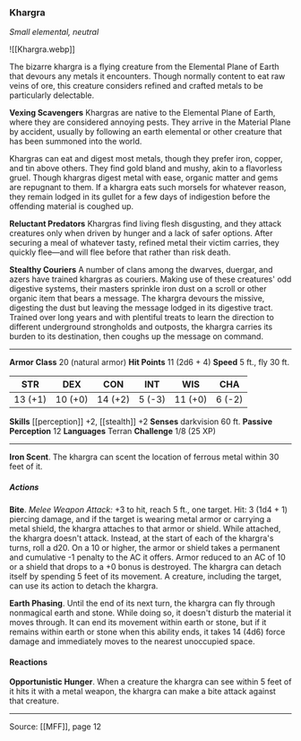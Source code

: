 ### Khargra
_Small elemental, neutral_

![[Khargra.webp]]

The bizarre khargra is a flying creature from the Elemental Plane of Earth that devours any metals it encounters. Though normally content to eat raw veins of ore, this creature considers refined and crafted metals to be particularly delectable.

**Vexing Scavengers** Khargras are native to the Elemental Plane of Earth, where they are considered annoying pests. They arrive in the Material Plane by accident, usually by following an earth elemental or other creature that has been summoned into the world.

Khargras can eat and digest most metals, though they prefer iron, copper, and tin above others. They find gold bland and mushy, akin to a flavorless gruel. Though khargras digest metal with ease, organic matter and gems are repugnant to them. If a khargra eats such morsels for whatever reason, they remain lodged in its gullet for a few days of indigestion before the offending material is coughed up.


**Reluctant Predators** Khargras find living flesh disgusting, and they attack creatures only when driven by hunger and a lack of safer options. After securing a meal of whatever tasty, refined metal their victim carries, they quickly flee—and will flee before that rather than risk death.


**Stealthy Couriers** A number of clans among the dwarves, duergar, and azers have trained khargras as couriers. Making use of these creatures' odd digestive systems, their masters sprinkle iron dust on a scroll or other organic item that bears a message. The khargra devours the missive, digesting the dust but leaving the message lodged in its digestive tract. Trained over long years and with plentiful treats to learn the direction to different underground strongholds and outposts, the khargra carries its burden to its destination, then coughs up the message on command.






---

**Armor Class** 20 (natural armor)
**Hit Points** 11 (2d6 + 4)
**Speed** 5 ft., fly 30 ft.

| STR     | DEX     | CON     | INT     | WIS     | CHA     |
|---------|---------|---------|---------|---------|---------|
| 13 (+1) | 10 (+0) | 14 (+2) | 5 (-3) | 11 (+0) | 6 (-2) |

**Skills** [[perception]] +2, [[stealth]] +2
**Senses** darkvision 60 ft.
**Passive Perception** 12
**Languages** Terran
**Challenge** 1/8 (25 XP)

---

**Iron Scent**. The khargra can scent the location of ferrous metal within 30 feet of it.

##### Actions
**Bite**. _Melee Weapon Attack:_ +3 to hit, reach 5 ft., one target. Hit: 3 (1d4 + 1) piercing damage, and if the target is wearing metal armor or carrying a metal shield, the khargra attaches to that armor or shield. While attached, the khargra doesn't attack. Instead, at the start of each of the khargra's turns, roll a d20. On a 10 or higher, the armor or shield takes a permanent and cumulative -1 penalty to the AC it offers. Armor reduced to an AC of 10 or a shield that drops to a +0 bonus is destroyed. The khargra can detach itself by spending 5 feet of its movement. A creature, including the target, can use its action to detach the khargra.

**Earth Phasing**. Until the end of its next turn, the khargra can fly through nonmagical earth and stone. While doing so, it doesn't disturb the material it moves through. It can end its movement within earth or stone, but if it remains within earth or stone when this ability ends, it takes 14 (4d6) force damage and immediately moves to the nearest unoccupied space.

#### Reactions
**Opportunistic Hunger**. When a creature the khargra can see within 5 feet of it hits it with a metal weapon, the khargra can make a bite attack against that creature.


---

Source: [[MFF]], page 12
